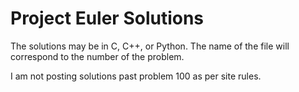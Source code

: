 # Project Euler Solutions

The solutions may be in C, C++, or Python.
The name of the file will correspond to the number of the problem.

I am not posting solutions past problem 100 as per site rules.

